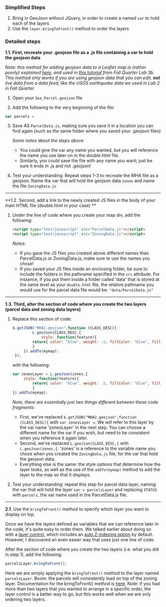 ### Simplified Steps 

1. Bring in GeoJson without JQuery, in order to create a named `var` to hold each of the layers
2. Use the `layer.bringToFront()` method to order the layers 

### Detailed steps

**1.1. First, recreate your .geojson file as a .js file containing a var to hold the geojson data**

*Note: this method for adding geojson data to a Leaflet map is (rather poorly) explained [here](https://leafletjs.com/examples/geojson/), and used in [this tutorial](https://leafletjs.com/examples/choropleth/) from Fall Quarter Lab 3b. This method only works if you are using geojson data that you can edit, **not** live data from a data feed, like the USGS earthquake data we used in Lab 2 in Fall Quarter.* 

1. Open your `Sea_Parcel.geojson` file

2. Add the following to the very beginning of the file: 

```javascript
var parcels =
```

3. Save AS `ParcelData.js`, making sure you save it in a location you can find again (such as the same folder where you saved your .geojson files)

   *Some notes about the steps above*

   * You could give the var any name you wanted, but you will reference the name you use later on in the double.html file.
   * Similarly, you could save the file with any name you want; just be sure it ends in .js and not .geojson!

4. Test your understanding: Repeat steps 1-3 to recreate the MHA file as a geojson. Name the var that will hold the geojson data `zones` and name the file `ZoningData.js`

---

**1.2. Second, add a link to the newly created JS files in the body of your main HTML file (double.html in your case) **

1. Under the line of code where you create your map div, add the following: 

   ``` html
   <script type="text/javascript" src="ParcelData.js"></script>
   <script type="text/javascript" src="ZoningData.js"></script>
   ```

   *Notes:* 

   * If you gave the JS files you created above different names than ParcelData.js or ZoningData.js, make sure to use the names you chose! 
   * If you saved your JS files inside an enclosing folder, be sure to include the folders in the pathname specified in the `src` attribute. For instance, if you put them inside a folder called 'data' that is stored at the same level as your `double.html` file, the relative pathname you would use for the parcel data file would be: `"data/ParcelData.js"`

---

**1.3. Third, alter the section of code where you create the two layers (parcel data and zoning data layers)**

1. Replace this section of code: 

   ```Javascript
   $.getJSON("MHA2.geojson",function (CLASS_DESC){
   			L.geoJson(CLASS_DESC,{
   				style: function(feature){
   			return{ color: "blue", weight: .5, fillColor: "blue", fillOpacity: .5}
   			}
   		}).addTo(mymap);
   	});
   ```

   with the following: 

   ```javascript
   var zonesLayer = L.geoJson(zones,{
   	    style: function(feature){
   			return{ color: "blue", weight: .5, fillColor: "blue", fillOpacity: .5}
   			}
   }).addTo(mymap);
   ```

   *Note, there are essentially just two things different between these code fragments*:

   * First, we've replaced `$.getJSON("MHA2.geojson",function (CLASS_DESC){` with `var zonesLayer =`. We will refer to this layer by the var name 'zonesLayer' in the next step. You can choose a different name for the var if you wish, but need to be consistent when you reference it again later. 
   * Second, we've replaced `L.geoJson(CLASS_DESC,{` with `L.geoJson(zones,{`. 'zones' is a reference to the variable name you chose when you created the `ZoningData.js` file, for the var that hold the geojson data. 
   * Everything else is the same: the style options that determine how the layer looks, as well as the use of the `addTo(mymap)` method to add the layer to the map so that it displays. 

2. Test your understanding: repeat this step for parcel data layer, naming the var that will hold the layer `var = parcelsLayer` and replacing `STATUS` with `parcels`, the var name used in the ParcelData.js file. 

---

**2.1**. Use the `bringToFront()` method to specify which layer you want to display on top. 

Once we have the layers defined as variables that we can reference later in the code, it's quite easy to order them. We talked earlier about doing so with a [layer control](https://leafletjs.com/examples/layers-control/), which includes an [auto Z-indexing option](https://leafletjs.com/reference.html#control-layers-autozindex) by default. However, I discovered an even easier way that uses just one line of code. 

After the section of code where you create the two layers (i.e. what you did in step 1), add the following: 

```javascript
parcelsLayer.bringToFront();
```

Here we are simply applying the `bringToFront()` method to the layer named `parcelsLayer`. Boom: the parcels will consistently load on top of the zoning layer. Documentation for the bringToFront() method is [here](https://leafletjs.com/reference.html#path-bringtofront). Note: if you had more than two layers that you wanted to arrange in a specific order, the layer control is a better way to go, but this works well when we are only ordering two layers. 